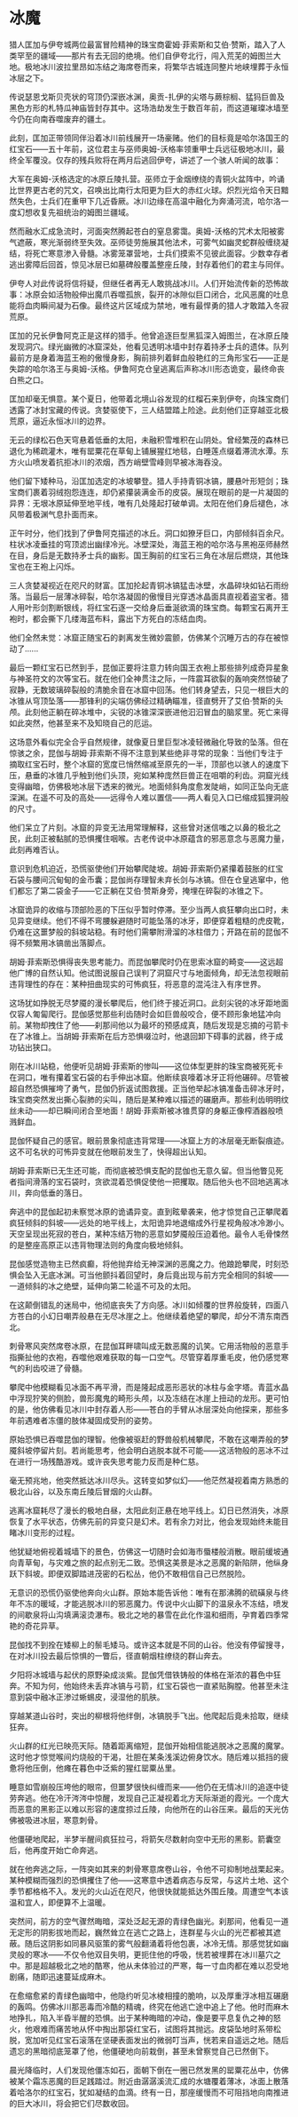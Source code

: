 # 冰魔

猎人匡加与伊夸城两位最富冒险精神的珠宝商霍姆·菲索斯和艾伯·赞斯，踏入了人类罕至的疆域——那片有去无回的绝境。他们自伊夸北行，闯入荒芜的姆图兰大地。极地冰川波拉里昂如冻结之海席卷而来，将繁华古城连同整片地峡埋葬于永恒冰层之下。

传说瑟恩戈斯贝壳状的穹顶仍深嵌冰渊，奥贡-扎伊的尖塔与蕨棕榈、猛犸巨兽及黑色方形的札特瓜神庙皆封存其中。这场浩劫发生于数百年前，而这道璀璨冰墙至今仍在向南吞噬废弃的疆土。

此刻，匡加正带领同伴沿着冰川前线展开一场豪赌。他们的目标竟是哈尔洛国王的红宝石——五十年前，这位君主与巫师奥姆-沃格率领重甲士兵远征极地冰川，最终全军覆没。仅存的残兵败将在两月后逃回伊夸，讲述了一个骇人听闻的故事：

大军在奥姆-沃格选定的冰原丘陵扎营。巫师立于金烟缭绕的青铜火盆阵中，吟诵比世界更古老的咒文，召唤出比南行太阳更为巨大的赤红火球。炽烈光焰令天日黯然失色，士兵们在重甲下几近昏厥。冰川边缘在高温中融化为奔涌河流，哈尔洛一度幻想收复先祖统治的姆图兰疆域。

然而融水汇成急流时，河面突然腾起苍白的窒息雾霭。奥姆-沃格的咒术太阳被雾气遮蔽，寒光渐弱终至失效。巫师徒劳施展其他法术，可雾气如幽灵蛇群般缠绕凝结，将死亡寒意渗入骨髓。冰雾笼罩营地，士兵们摸索不见彼此面容。少数幸存者逃出雾障后回首，惊见冰层已如墓碑般覆盖整座丘陵，封存着他们的君主与同伴。

伊夸人对此传说将信将疑，但继任者再无人敢挑战冰川。人们开始流传新的恐怖故事：冰原会如活物般伸出魔爪吞噬孤旅，裂开的冰隙似巨口闭合，北风恶魔的吐息能将血肉瞬间凝为石像。最终这片区域成为禁地，唯有最悍勇的猎人才敢踏入冬寂荒原。

匡加的兄长伊鲁阿克正是这样的猎手。他曾追逐巨型黑狐深入姆图兰，在冰原丘陵发现洞穴。绿光幽微的冰窟深处，他看见透明冰墙中封存着持矛士兵的遗体。队列最前方是身着海蓝王袍的傲慢身影，胸前排列着鲜血般艳红的三角形宝石——正是失踪的哈尔洛王与奥姆-沃格。伊鲁阿克仓皇逃离后声称冰川形态诡变，最终命丧白熊之口。

匡加却毫无惧意。某个夏日，他带着北境山谷发现的红榴石来到伊夸，向珠宝商们透露了冰封宝藏的传说。贪婪驱使下，三人结盟踏上险途。此刻他们正穿越亚北极荒原，逼近永恒冰川的边界。

无云的绿松石色天穹悬着低垂的太阳，未融积雪堆积在山阴处。曾经繁茂的森林已退化为稀疏灌木，唯有罂粟花在草甸上铺展猩红地毯，白睡莲点缀着滞流水潭。东方火山喷发着抗拒冰川的浓烟，西方峭壁雪峰则早被冰海吞没。

他们留下矮种马，沿匡加选定的冰坡攀登。猎人手持青铜冰镐，腰悬叶形短剑；珠宝商们裹着羽绒抱怨连连，却仍紧攥装满金币的皮袋。展现在眼前的是一片凝固的异界：无垠冰原延伸至地平线，唯有几处隆起打破单调。太阳在他们身后褪色，冰风带着极渊气息扑面而来。

正午时分，他们找到了伊鲁阿克描述的冰丘。洞口如獠牙巨口，内部倾斜百余尺。柱状冰凌垂挂的穹顶滤出幽绿冷光。冰壁深处，海蓝王袍的哈尔洛与黑袍巫师赫然在目，身后是无数持矛士兵的幽影。国王胸前的红宝石三角在冰层后燃烧，其他珠宝也在王袍上闪烁。

三人贪婪凝视近在咫尺的财富。匡加抡起青铜冰镐猛击冰壁，水晶碎块如钻石雨纷落。当最后一层薄冰碎裂，哈尔洛凝固的傲慢目光穿透冰晶面具直视着盗宝者。猎人用叶形剑割断银线，将红宝石逐一交给身后垂涎欲滴的珠宝商。每颗宝石离开王袍时，都会撕下几缕海蓝布料，露出下方死白的冻结血肉。

他们全然未觉：冰窟正随宝石的剥离发生微妙震颤，仿佛某个沉睡万古的存在被惊动了......

最后一颗红宝石已然到手，昆伽正要将注意力转向国王衣袍上那些排列成奇异星象与神圣符文的次等宝石。就在他们全神贯注之际，一阵震耳欲裂的轰响突然惊破了寂静，无数玻璃碎裂般的清脆余音在冰窟中回荡。他们转身望去，只见一根巨大的冰锥从穹顶坠落——那锋利的尖端仿佛经过精确瞄准，径直劈开了艾伯·赞斯的头颅。此刻他正躺在碎冰堆中，尖锐的冰锥深深嵌进他汩汩冒血的脑浆里。死亡来得如此突然，他甚至来不及知晓自己的厄运。

这场意外看似完全合乎自然规律，就像夏日里巨型冰凌轻微融化导致的坠落。但在惊骇之余，昆伽与胡姆·菲索斯不得不注意到某些绝非寻常的现象：当他们专注于摘取红宝石时，整个冰窟的宽度已悄然缩减至原先的一半，顶部也以骇人的速度下压，悬垂的冰锥几乎触到他们头顶，宛如某种庞然巨兽正在咀嚼的利齿。洞窟光线变得幽暗，仿佛极地冰层下透来的微光。地面倾斜角度愈发陡峭，如同正坠向无底深渊。在遥不可及的高处——远得令人难以置信——两人看见入口已缩成狐狸洞般的尺寸。

他们呆立了片刻。冰窟的异变无法用常理解释，这些曾对迷信嗤之以鼻的极北之民，此刻正被黏腻的恐惧攫住咽喉。古老传说中冰原蕴含的邪恶意念与恶魔力量，此刻再难否认。

意识到危机迫近，恐慌驱使他们开始攀爬陡坡。胡姆·菲索斯仍紧攥着鼓胀的红宝石袋与腰间沉甸甸的金币囊；昆伽尚存理智未弃长剑与冰镐。但在仓皇逃窜中，他们都忘了第二袋金子——它正躺在艾伯·赞斯身旁，掩埋在碎裂的冰锥之下。

冰窟诡异的收缩与顶部险恶的下压似乎暂时停滞。至少当两人疯狂攀向出口时，未见异变继续。他们不得不弯腰躲避随时可能坠落的冰牙，即便穿着粗糙的虎皮靴，仍难在这噩梦般的斜坡站稳。有时他们需攀附滑溜的冰柱借力；开路在前的昆伽不得不频繁用冰镐凿出落脚点。

胡姆·菲索斯恐惧得丧失思考能力。而昆伽攀爬时仍在思索冰窟的畸变——这远超他广博的自然认知。他试图说服自己误判了洞窟尺寸与地面倾角，却无法忽视眼前违背理性的存在：某种扭曲现实的可怖疯狂，将恶意的混沌注入有序世界。

这场犹如挣脱无尽梦魇的漫长攀爬后，他们终于接近洞口。此刻尖锐的冰牙距地面仅容人匍匐爬行。昆伽感觉那些利齿随时会如巨兽般咬合，便不顾形象地猛冲向前。某物却拽住了他——刹那间他以为最坏的预感成真，随后发现是忘摘的弓箭卡在了冰锥上。当胡姆·菲索斯在后方恐惧啜泣时，他退回卸下碍事的武器，终于成功钻出狭口。

刚在冰川站稳，他便听见胡姆·菲索斯的惨叫——这位体型更胖的珠宝商被死死卡在洞口，唯有攥着宝石袋的右手伸出冰窟。他断续哀嚎着冰牙正将他碾碎。尽管被超自然恐惧摧垮了勇气，昆伽仍折返试图救援。正当他举起冰镐准备击碎冰牙时，珠宝商突然发出撕心裂肺的尖叫，随后是某种难以描述的碾磨声。那些利齿明明纹丝未动——却已瞬间闭合至地面！胡姆·菲索斯被冰锥贯穿的身躯正像榨酒器般喷溅鲜血。

昆伽怀疑自己的感官。眼前景象彻底违背常理——冰窟上方的冰层毫无断裂痕迹。这不可名状的可怖异变就在他眼前发生了，快得超出认知。

胡姆·菲索斯已无生还可能，而彻底被恐惧支配的昆伽也无意久留。但当他瞥见死者指间滑落的宝石袋时，贪欲混着恐惧促使他一把攫取。随后他头也不回地逃离冰川，奔向低垂的落日。

奔逃中的昆伽起初未察觉冰原的诡谲异变。直到眩晕袭来，他才惊觉自己正攀爬着疯狂倾斜的斜坡——远处的地平线上，太阳诡异地退缩成外行星视角般冰冷渺小。天空呈现出死寂的苍白，某种冻结万物的恶意如梦魇般压迫着他。最令人毛骨悚然的是整座高原正以违背物理法则的角度向极地倾斜。

昆伽感觉造物主已然疯癫，将他抛弃给无神深渊的恶魔之力。他踉跄攀爬，时刻恐惧会坠入无底冰渊。可当他颤抖着回望时，身后竟出现与前方完全相同的斜坡——一道倾斜的冰之绝壁，延伸向第二轮遥不可及的太阳。

在这颠倒错乱的迷局中，他彻底丧失了方向感。冰川如倾覆的世界般旋转，四面八方苍白的小幻日嘲弄般悬在无尽冰崖之上。他继续着绝望的攀爬，却分不清东南西北。

刺骨寒风突然席卷冰原，在昆伽耳畔啸叫成无数恶魔的讥笑。它用活物般的恶意手指撕扯他的衣袍，吞噬他艰难获取的每一口空气。尽管穿着厚重毛皮，他仍感觉寒气的利齿咬进了骨髓。

攀爬中他模糊看见冰面不再平滑，而是隆起成恶形恶状的冰柱与金字塔。青蓝水晶中浮现狞笑的侧脸，兽形魔鬼的畸形头颅，以及冻结在冰崖上扭动的龙形。更可怕的是，他仿佛看见冰川中封存着人形——苍白的手臂从冰层深处向他探来，那些多年前遇难者冻僵的肢体凝固成受刑的姿势。

原始恐惧已吞噬昆伽的理智。他像被驱赶的野兽般机械攀爬，不敢在这嘲弄般的梦魇斜坡停留片刻。若尚能思考，他会明白逃脱本就不可能——这活物般的恶冰不过在进行一场残酷游戏。或许丧失思考能力反而是种仁慈。

毫无预兆地，他突然抵达冰川尽头。这转变如梦似幻——他茫然凝视着南方熟悉的极北山谷，以及东南丘陵后冒烟的火山群。

逃离冰窟耗尽了漫长的极地白昼，太阳此刻正悬在地平线上。幻日已然消失，冰原恢复了水平状态，仿佛先前的异变只是幻术。若有余力对比，他会发现始终未能目睹冰川变形的过程。

他犹疑地俯视着城墙下的景色，仿佛这一切随时会如海市蜃楼般消散。眼前缓坡通向青草甸，与灾难之旅的起点别无二致。恐惧这美景是冰之恶魔的新陷阱，他纵身跃下斜坡。即便双脚踏进茂密的石松丛，他仍不敢相信自己已然脱险。

无意识的恐慌仍驱使他奔向火山群。原始本能告诉他：唯有在那沸腾的硫磺泉与终年不冻的暖域，才能逃脱冰川的邪恶魔力。传说中火山脚下的温泉永不冻结，喷发的间歇泉将山沟填满滚烫瀑布。极北之地的暴雪在此化作温和细雨，孕育着四季常艳的奇花异草。

昆伽找不到拴在矮柳上的鬃毛矮马。或许这本就是不同的山谷。他没有停留搜寻，在对冰川投去最后惊惧的一瞥后，径直朝烟柱缭绕的群山奔去。

夕阳将冰城墙与起伏的原野染成淡紫。昆伽凭借铁铸般的体格在渐浓的暮色中狂奔。不知为何，他始终未丢弃冰镐与弓箭，红宝石袋也一直紧贴胸膛。他甚至未注意到袋中融冰正渗过蜥蜴皮，浸湿他的肌肤。

穿越某道山谷时，突出的柳根将他绊倒，冰镐脱手飞出。他爬起后竟未拾取，继续狂奔。

火山群的红光已映亮天际。随着距离缩短，昆伽开始相信能逃脱冰之恶魔的魔掌。这时他才惊觉喉间灼烧般的干渴，壮胆在某条浅溪边俯身饮水。随后难以抵挡的疲惫将他压倒，他瘫在暮色中泛紫的猩红罂粟丛里。

睡意如雪崩般压垮他的眼帘，但噩梦很快纠缠而来——他仍在无情冰川的追逐中徒劳奔逃。他在冷汗涔涔中惊醒，发现自己正凝视着北方天际渐逝的霞光。一个庞大而恶意的黑影正以难以形容的速度掠过丘陵，向他所在的山谷压来。最后的天光仿佛被吸进冰层，寒意刺骨。

他僵硬地爬起，半梦半醒间疯狂拉弓，将箭矢尽数射向空中无形的黑影。箭囊空后，他再度开始亡命奔逃。

就在他奔逃之际，一阵突如其来的刺骨寒意席卷山谷，令他不可抑制地战栗起来。某种模糊而强烈的恐惧攫住了他——这寒意中透着病态与反常，与这片土地、这个季节都格格不入。发光的火山近在咫尺，他很快就能抵达外围丘陵。周遭空气本该温和宜人，即便算不上温暖。

突然间，前方的空气骤然晦暗，深处泛起无源的青绿色幽光。刹那间，他看见一道无定形的阴影拔地而起，巍然耸立在逃亡之路上，连群星与火山的光芒都被其遮蔽。随后这阴影如同暴风驱策的雾气般翻涌着将他包裹，冰冷无情。那感觉犹如幽灵般的寒冰——不仅令他双目失明，更扼住他的呼吸，恍若被埋葬在冰川墓穴之中。那是超越极北之地的酷寒，他从未体验过的严寒，每一寸血肉都在难以忍受地剧痛，随即迅速蔓延成麻木。

在愈缩愈紧的青绿色幽暗中，他隐约听见冰棱相撞的脆响，以及厚重浮冰相互碾磨的轰鸣。仿佛冰川那恶毒而冷酷的精魂，终究在他逃亡途中追上了他。他时而麻木地挣扎，陷入半昏半醒的恐惧。出于某种晦暗的冲动，像是要平息复仇之神的怒火，他艰难而痛苦地从怀中掏出那袋红宝石，试图将其抛远。皮袋坠地时系带松脱，宽加听见红宝石滚落在坚硬表面发出的微弱叮当声，恍若来自遥远之地。随后遗忘的黑暗彻底笼罩了他，他僵硬地向前栽倒，甚至未曾察觉自己已然倒下。

晨光降临时，人们发现他僵冻如石，面朝下倒在一圈已然发黑的罂粟花丛中，仿佛被某个霜冻恶魔的巨足践踏过。附近由潺潺溪流汇成的水塘覆着薄冰，冰面上散落着哈洛尔的红宝石，犹如凝结的血滴。终有一日，那座缓慢而不可阻挡地向南推进的巨大冰川，将会把它们尽数收回。